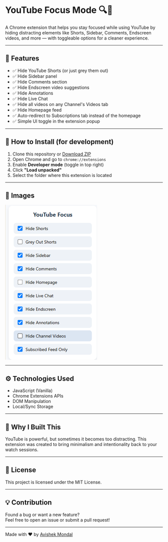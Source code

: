 # YouTube Focus Mode 🔍🎯

A Chrome extension that helps you stay focused while using YouTube by hiding distracting elements like Shorts, Sidebar, Comments, Endscreen videos, and more — with toggleable options for a cleaner experience.

---

## 🌟 Features

- ✅ Hide YouTube Shorts (or just grey them out)
- ✅ Hide Sidebar panel
- ✅ Hide Comments section
- ✅ Hide Endscreen video suggestions
- ✅ Hide Annotations
- ✅ Hide Live Chat
- ✅ Hide all videos on any Channel's Videos tab
- ✅ Hide Homepage feed
- ✅ Auto-redirect to Subscriptions tab instead of the homepage
- ✅ Simple UI toggle in the extension popup

---

## 🧩 How to Install (for development)

1. Clone this repository or [Download ZIP](https://github.com/MrAvishek/YoutubeFocus/archive/refs/heads/main.zip)
2. Open Chrome and go to `chrome://extensions`
3. Enable **Developer mode** (toggle in top right)
4. Click **"Load unpacked"**
5. Select the folder where this extension is located

---

## 📂 Images
![alt text](image.png)



---

## ⚙️ Technologies Used

- JavaScript (Vanilla)
- Chrome Extensions APIs
- DOM Manipulation
- Local/Sync Storage

---

## 🧠 Why I Built This

YouTube is powerful, but sometimes it becomes too distracting. This extension was created to bring minimalism and intentionality back to your watch sessions.

---

## 📃 License

This project is licensed under the MIT License.

---

## 💡 Contribution

Found a bug or want a new feature?  
Feel free to open an issue or submit a pull request!

---

Made with ❤️ by [Avishek Mondal](https://github.com/MrAvishek)
